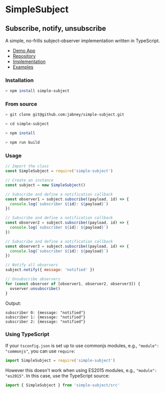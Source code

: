 # SimpleSubject
## Subscribe, notify, unsubscribe

A simple, no-frills subject-observer implementation written in TypeScript.

- [Demo App](https://jabney.github.io/simple-subject-demo)
- [Repository](https://github.com/jabney/simple-subject)
- [Implementation](https://github.com/jabney/simple-subject/tree/master/src)
- [Examples](https://github.com/jabney/simple-subject/tree/master/examples)

### Installation
```bash
> npm install simple-subject
```

### From source
```bash
> git clone git@github.com:jabney/simple-subject.git

> cd simple-subject

> npm install

> npm run build
```

### Usage
```javascript
// Import the class
const SimpleSubject = require('simple-subject')

// Create an instance
const subject = new SimpleSubject()

// Subscribe and define a notification callback
const observer1 = subject.subscribe((payload, id) => {
  console.log(`subscriber ${id}: ${payload}`)
})

// Subscribe and define a notification callback
const observer2 = subject.subscribe((payload, id) => {
  console.log(`subscriber ${id}: ${payload}`)
})

// Subscribe and define a notification callback
const observer3 = subject.subscribe((payload, id) => {
  console.log(`subscriber ${id}: ${payload}`)
})

// Notify all observers
subject.notify({ message: 'notified' })

// Unsubscribe observers
for (const observer of [observer1, observer2, observer3]) {
  ovserver.unsubscribe()
}
```

Output:
```
subscriber 0: {message: "notified"}
subscriber 1: {message: "notified"}
subscriber 2: {message: "notified"}
```

### Using TypeScript

If your `tsconfig.json` is set up to use commonjs modules, e.g., `"module": "commonjs"`, you can use `require`:

```javascript
import SimpleSubject = require('simple-subject')
```

However this doesn't work when using ES2015 modules, e.g., `"module": "es2015"`. In this case, use the TypeScript source:

```javascript
import { SimpleSubject } from 'simple-subject/src'
```
